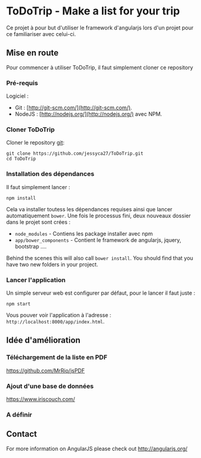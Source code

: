 # ToDoTrip - Make a list for your trip

Ce projet à pour but d'utiliser le framework d'angularjs lors d'un projet pour ce familiariser avec celui-ci.

## Mise en route

Pour commencer à utiliser ToDoTrip, il faut simplement cloner ce repository

### Pré-requis

Logiciel : 
* Git : [http://git-scm.com/](http://git-scm.com/).
* NodeJS : [http://nodejs.org/](http://nodejs.org/) avec NPM.

### Cloner ToDoTrip

Cloner le repository [git][git]:

```
git clone https://github.com/jessyca27/ToDoTrip.git
cd ToDoTrip
```

### Installation des dépendances

Il faut simplement lancer :

```
npm install
```

Cela va installer toutess les dépendances requises ainsi que lancer automatiquement `bower`.
Une fois le processus fini, deux nouveaux dossier dans le projet sont crées : 

* `node_modules` - Contiens les package installer avec npm
* `app/bower_components` - Contient le framework de angularjs, jquery, bootstrap ....


Behind the scenes this will also call `bower install`.  You should find that you have two new
folders in your project.


### Lancer l'application

Un simple serveur web est configurer par défaut, pour le lancer il faut juste : 

```
npm start
```

Vous pouver voir l'application à l'adresse : `http://localhost:8000/app/index.html`.

## Idée d'amélioration

### Téléchargement de la liste en PDF

https://github.com/MrRio/jsPDF

### Ajout d'une base de données

https://www.iriscouch.com/

### A définir


## Contact

For more information on AngularJS please check out http://angularjs.org/

[git]: http://git-scm.com/
[bower]: http://bower.io
[npm]: https://www.npmjs.org/
[node]: http://nodejs.org
[protractor]: https://github.com/angular/protractor
[jasmine]: http://jasmine.github.io
[karma]: http://karma-runner.github.io
[travis]: https://travis-ci.org/
[http-server]: https://github.com/nodeapps/http-server